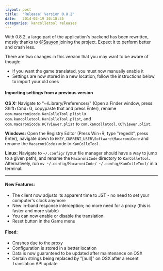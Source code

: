 ```yaml
---
layout: post
title:  "Release: Version 0.8.2"
date:   2014-02-19 20:18:35
categories: kancolletool releases
---
```


With 0.8.2, a large part of the application's backend has been rewritten, mostly thanks to [@Sauyon](https://github.com/Sauyon) joining the project. Expect it to perform better and crash less.

There are two changes in this version that you may want to be aware of though:

* If you want the game translated, you must now manually enable it
* Settings are now stored in a new location, follow the instructions below to import your old ones

#### Importing settings from a previous version

**OS X:** Navigate to "~/Library/Preferences/" (Open a Finder window, press Shift+Cmd+G, copypaste that and press Enter), rename `com.macaronicode.KanColleTool.plist` to `com.kancolletool.KanColleTool.plist`, and `com.macaronicode.KCTViewer.plist` to `com.kancolletool.KCTViewer.plist`.

**Windows:**
Open the Registry Editor (Press Win+R, type "regedit", press Enter), navigate down to `HKEY_CURRENT_USER\Software\MacaroniCode` and rename the `MacaroniCode` node to `KanColleTool`.

**Linux:**
Navigate to `~/.config/` (your file manager should have a way to jump to a given path), and rename the `MacaroniCode` directory to `KanColleTool`. Alternatively, run `mv ~/.config/MacaroniCode/ ~/.config/KanColleTool/` in a terminal.

---

#### New Features:
 - The client now adjusts its apparent time to JST - no need to set your computer's clock anymore
 - New in-band response interception; no more need for a proxy (this is faster and more stable)
 - You can now enable or disable the translation
 - Reset button in the Game menu

#### Fixed:
 - Crashes due to the proxy
 - Configuration is stored in a better location
 - Data is now guaranteed to be updated after maintenance on OSX
 - Certain strings being replaced by "[null]" on OSX after a recent Translation API update
